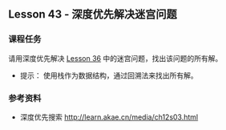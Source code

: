 
## Lesson 43 - 深度优先解决迷宫问题

### 课程任务
请用深度优先解决 [Lesson 36](Lesson-36.md) 中的迷宫问题，找出该问题的所有解。

* 提示： 使用栈作为数据结构，通过回溯法来找出所有解。

### 参考资料
* 深度优先搜索 <http://learn.akae.cn/media/ch12s03.html>